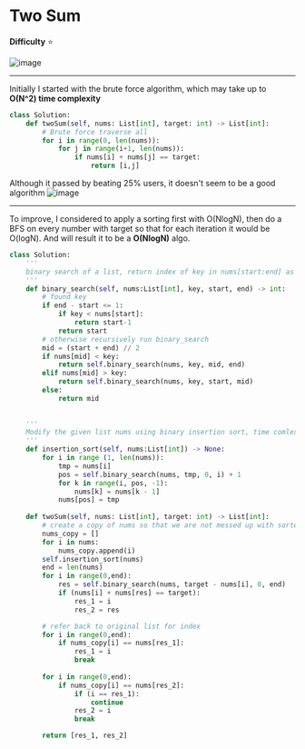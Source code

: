 # Two Sum

**Difficulty** :star:

![image](https://user-images.githubusercontent.com/53313027/167694312-9727d717-a70f-44e3-b63e-8457363f0de0.png)

---
Initially I started with the brute force algorithm, which may take up to **O(N^2) time complexity**
```python
class Solution:
    def twoSum(self, nums: List[int], target: int) -> List[int]:
        # Brute force traverse all
        for i in range(0, len(nums)):
            for j in range(i+1, len(nums)):
                if nums[i] + nums[j] == target:
                    return [i,j]
```

Although it passed by beating 25% users, it doesn't seem to be a good algorithm
![image](https://user-images.githubusercontent.com/53313027/167694045-08f6e6af-78a2-480e-9efe-1fc25d7bd3d1.png)

---

To improve, I considered to apply a sorting first with O(NlogN), then do a BFS on every number with target so that for each iteration it would be O(logN). And will result it to be a **O(NlogN)** algo.

``` python
class Solution:
    '''
    binary search of a list, return index of key in nums[start:end] as an integer
    '''
    def binary_search(self, nums:List[int], key, start, end) -> int:
        # found key
        if end - start <= 1:
            if key < nums[start]:
                return start-1
            return start
        # otherwise recursively run binary_search
        mid = (start + end) // 2
        if nums[mid] < key:
            return self.binary_search(nums, key, mid, end)
        elif nums[mid] > key:
            return self.binary_search(nums, key, start, mid)
        else:
            return mid
    
    
    '''
    Modify the given list nums using binary insertion sort, time comlexity O(nlogn)
    '''
    def insertion_sort(self, nums:List[int]) -> None:
        for i in range (1, len(nums)):
            tmp = nums[i]
            pos = self.binary_search(nums, tmp, 0, i) + 1
            for k in range(i, pos, -1):
                nums[k] = nums[k - 1]
            nums[pos] = tmp
    
    def twoSum(self, nums: List[int], target: int) -> List[int]:
        # create a copy of nums so that we are not messed up with sorted list indices
        nums_copy = []
        for i in nums:
            nums_copy.append(i)
        self.insertion_sort(nums)
        end = len(nums)
        for i in range(0,end):
            res = self.binary_search(nums, target - nums[i], 0, end)
            if (nums[i] + nums[res] == target):
                res_1 = i
                res_2 = res

        # refer back to original list for index
        for i in range(0,end):
            if nums_copy[i] == nums[res_1]:
                res_1 = i
                break
                
        for i in range(0,end):
            if nums_copy[i] == nums[res_2]:
                if (i == res_1):
                    continue
                res_2 = i
                break

        return [res_1, res_2]
        
```
